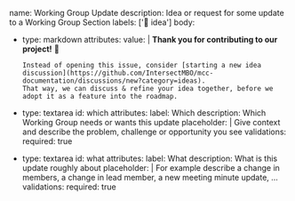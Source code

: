 name: Working Group Update
description: Idea or request for some update to a Working Group Section
labels: [':thought_balloon: idea']
body:
  - type: markdown
    attributes:
      value: |
        **Thank you for contributing to our project!** :green_heart:

        Instead of opening this issue, consider [starting a new idea discussion](https://github.com/IntersectMBO/mcc-documentation/discussions/new?category=ideas).
        That way, we can discuss & refine your idea together, before we adopt it as a feature into the roadmap.

  - type: textarea
    id: which
    attributes:
      label: Which
      description: Which Working Group needs or wants this update
      placeholder: |
        Give context and describe the problem, challenge or opportunity you see
    validations:
      required: true

  - type: textarea
    id: what
    attributes:
      label: What
      description: What is this update roughly about
      placeholder: |
        For example describe a change in members, a change in lead member,
        a new meeting minute update, ...
    validations:
      required: true

 
